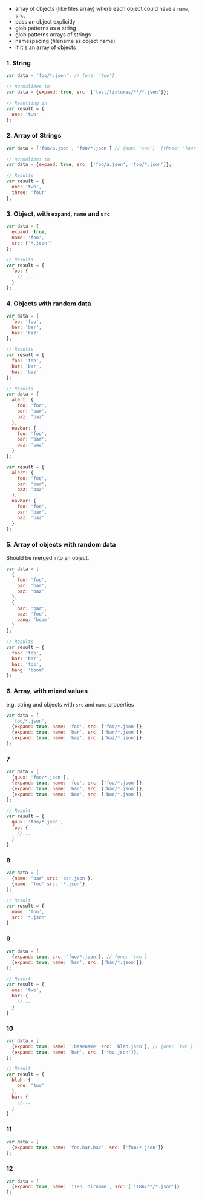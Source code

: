 * array of objects (like files array) where each object could have a `name`, `src`,
* pass an object explicitly
* glob patterns as a string
* glob patterns arrays of strings
* namespacing (filename as object name)
* if it's an array of objects


### 1. String

```js
var data = 'foo/*.json'; // {one: 'two'}

// normalizes to
var data = {expand: true, src: ['test/fixtures/**/*.json']};

// Resulting in
var result = {
  one: 'two'
};
```

### 2. Array of Strings

```js
var data = ['foo/a.json', 'foo/*.json'] // {one: 'two'}  {three: 'four'}

// normalizes to
var data = {expand: true, src: ['foo/a.json', 'foo/*.json']};

// Results
var result = {
  one: 'two',
  three: 'four'
};
```

### 3. Object, with `expand`, `name` and `src`

```js
var data = {
  expand: true,
  name: 'foo',
  src: ['*.json']
};

// Results
var result = {
  foo: {
    // ...
  }
};
```

### 4. Objects with random data

```js
var data = {
  foo: 'foo',
  bar: 'bar',
  baz: 'baz'
};

// Results
var result = {
  foo: 'foo',
  bar: 'bar',
  baz: 'baz'
};
```

```js
// Results
var data = {
  alert: {
    foo: 'foo',
    bar: 'bar',
    baz: 'baz'
  },
  navbar: {
    foo: 'foo',
    bar: 'bar',
    baz: 'baz'
  }
};

var result = {
  alert: {
    foo: 'foo',
    bar: 'bar',
    baz: 'baz'
  },
  navbar: {
    foo: 'foo',
    bar: 'bar',
    baz: 'baz'
  }
};
```

### 5. Array of objects with random data

Should be merged into an object.

```js
var data = [
  {
    foo: 'foo',
    bar: 'bar',
    baz: 'baz'
  },
  {
    bar: 'bar',
    baz: 'foo',
    bang: 'boom'
  }
];

// Results
var result = {
  foo: 'foo',
  bar: 'bar',
  baz: 'foo',
  bang: 'boom'
};
```

### 6. Array, with mixed values

e.g. string and objects with `src` and `name` properties

```js
var data = [
  'foo/*.json',
  {expand: true, name: 'foo', src: ['foo/*.json']},
  {expand: true, name: 'bar', src: ['bar/*.json']},
  {expand: true, name: 'baz', src: ['baz/*.json']},
];
```

### 7

```js
var data = [
  {quux: 'foo/*.json'},
  {expand: true, name: 'foo', src: ['foo/*.json']},
  {expand: true, name: 'bar', src: ['bar/*.json']},
  {expand: true, name: 'baz', src: ['baz/*.json']},
];

// Result
var result = {
  quux: 'foo/*.json',
  foo: {
    //...
  }
}
```

### 8

```js
var data = [
  {name: 'bar' src: 'bar.json'},
  {name: 'foo' src: '*.json'},
];

// Result
var result = {
  name: 'foo',
  src: '*.json'
}
```

### 9

```js
var data = [
  {expand: true, src: 'foo/*.json'}, // {one: 'two'}
  {expand: true, name: 'bar', src: ['bar/*.json']},
];

// Result
var result = {
  one: 'two',
  bar: {
    //...
  }
}
```

### 10

```js
var data = [
  {expand: true, name: ':basename' src: 'blah.json'}, // {one: 'two'}
  {expand: true, name: 'bar', src: ['foo.json']},
];

// Result
var result = {
  blah: {
    one: 'two'
  },
  bar: {
    //...
  }
}
```

### 11

```js
var data = [
  {expand: true, name: 'foo.bar.baz', src: ['foo/*.json']}
];
```

### 12

```js
var data = [
  {expand: true, name: 'i18n.:dirname', src: ['i18n/**/*.json']}
];
```
